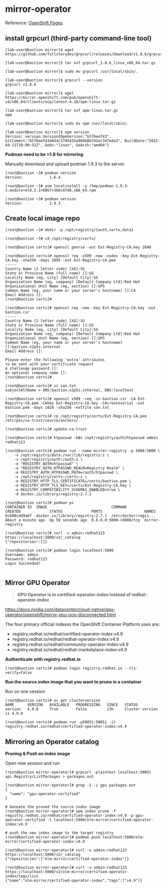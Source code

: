 # mirror-operator

Reference:
[OpenShift Pages](https://docs.openshift.com/container-platform/4.10/operators/admin/olm-restricted-networks.html)

## install grpcurl (third-party command-line tool)

```
[lab-user@bastion mirror]$ wget https://github.com/fullstorydev/grpcurl/releases/download/v1.8.6/grpcurl_1.8.6_linux_x86_64.tar.gz

[lab-user@bastion mirror]$ tar xvf grpcurl_1.8.6_linux_x86_64.tar.gz 

[lab-user@bastion mirror]$ sudo mv grpcurl /usr/local/sbin/.

[lab-user@bastion mirror]$ grpcurl --version
grpcurl v1.8.6

[lab-user@bastion mirror]$ wget https://mirror.openshift.com/pub/openshift-v4/x86_64/clients/ocp/latest-4.10/opm-linux.tar.gz

[lab-user@bastion mirror]$ tar xvf opm-linux.tar.gz
opm

[lab-user@bastion mirror]$ sudo mv opm /usr/local/sbin/.

[lab-user@bastion mirror]$ opm version
Version: version.Version{OpmVersion:"b576eef43", GitCommit:"b576eef43e0d4c3745435a068b8bf42ec347eda3", BuildDate:"2022-04-11T10:00:52Z", GoOs:"linux", GoArch:"amd64"}

```

**Podman need to be >1.8 for mirroring**

Manually downlaod and upload podman 1.9.3 to the server.

```
[root@bastion ~]# podman version
Version:            1.6.4

[root@bastion ~]# yum localinstall -y /tmp/podman-1.9.3-2.module+el8.2.1+6867+366c07d6.x86_64.rpm

[root@bastion ~]# podman version
Version:            1.9.3

```


## Create local image repo ##

```
[root@bastion ~]# mkdir -p /opt/registry/{auth,certs,data}

[root@bastion ~]# cd /opt/registry/certs/

[root@bastion certs]# openssl genrsa -out Ext-Registry-CA.key 2048

[root@bastion certs]# openssl req -x509 -new -nodes -key Ext-Registry-CA.key -sha256 -days 1095 -out Ext-Registry-CA.pem
-----
Country Name (2 letter code) [XX]:SG
State or Province Name (full name) []:SG
Locality Name (eg, city) [Default City]:SG
Organization Name (eg, company) [Default Company Ltd]:Red Hat
Organizational Unit Name (eg, section) []:GPS
Common Name (eg, your name or your server's hostname) []:CA
Email Address []:
[root@bastion certs]# 

[root@bastion certs]# openssl req -new -key Ext-Registry-CA.key -out bastion.csr
-----
Country Name (2 letter code) [XX]:SG
State or Province Name (full name) []:SG
Locality Name (eg, city) [Default City]:SG
Organization Name (eg, company) [Default Company Ltd]:Red Hat
Organizational Unit Name (eg, section) []:GPS
Common Name (eg, your name or your server's hostname) []:bastion.n2p5z.internal
Email Address []:

Please enter the following 'extra' attributes
to be sent with your certificate request
A challenge password []:
An optional company name []:
[root@bastion certs]# 

[root@bastion certs]# vi san.txt
subjectAltName = DNS:bastion.n2p5z.internal, DNS:localhost

[root@bastion certs]# openssl x509 -req -in bastion.csr -CA Ext-Registry-CA.pem -CAkey Ext-Registry-CA.key -CAcreateserial -out bastion.pem -days 1024 -sha256 -extfile san.txt

[root@bastion certs]# cp /opt/registry/certs/Ext-Registry-CA.pem /etc/pki/ca-trust/source/anchors/

[root@bastion certs]# update-ca-trust

[root@bastion certs]# htpasswd -bBc /opt/registry/auth/htpasswd admin redhat123

[root@bastion certs]# podman run --name mirror-registry -p 5000:5000 \
   	-v /opt/registry/data:/var/lib/registry:z \
   	-v /opt/registry/auth:/auth:z \
   	-e "REGISTRY_AUTH=htpasswd" \
   	-e "REGISTRY_AUTH_HTPASSWD_REALM=Registry Realm" \
   	-e REGISTRY_AUTH_HTPASSWD_PATH=/auth/htpasswd \
   	-v /opt/registry/certs:/certs:z \
   	-e REGISTRY_HTTP_TLS_CERTIFICATE=/certs/bastion.pem \
   	-e REGISTRY_HTTP_TLS_KEY=/certs/Ext-Registry-CA.key \
   	-e REGISTRY_COMPATIBILITY_SCHEMA1_ENABLED=true \
  	-d docker.io/library/registry:2.7.1

[root@bastion certs]# podman ps
CONTAINER ID  IMAGE                             COMMAND               CREATED             STATUS             PORTS                   NAMES
0cb00cdd9abf  docker.io/library/registry:2.7.1  /etc/docker/regis...  About a minute ago  Up 59 seconds ago  0.0.0.0:5000->5000/tcp  mirror-registry

[root@bastion certs]# curl -u admin:redhat123 https://localhost:5000/v2/_catalog
{"repositories":[]}

[root@bastion certs]# podman login localhost:5000
Username: admin
Password: redhat123
Login Succeeded!


```

## Mirror GPU Operator ##

>**GPU Operator is in certified-operator-index instead of redhat-operator-index**

https://docs.nvidia.com/datacenter/cloud-native/gpu-operator/openshift/mirror-gpu-ocp-disconnected.html

The four primary official indexes the OpenShift Container Platform uses are:

- registry.redhat.io/redhat/certified-operator-index:v4.9
- registry.redhat.io/redhat/redhat-operator-index:v4.9
- registry.redhat.io/redhat/community-operator-index:v4.9
- registry.redhat.io/redhat/redhat-marketplace-index:v4.9


**Authenticate with registry.redhat.io**

```
[root@bastion certs]# podman login registry.redhat.io --tls-verify=false

```

**Run the source index image that you want to prune in a container**

Run on one session

```
[root@bastion certs]# oc get clusterversion
NAME      VERSION   AVAILABLE   PROGRESSING   SINCE   STATUS
version   4.9.0     True        False         13h     Cluster version is 4.9.0

[root@bastion certs]# podman run -p50051:50051 -it registry.redhat.io/redhat/certified-operator-index:v4.9

```

## Mirroring an Operator catalog

**Pruning & Push an index image**

Open new session and run

```
[root@bastion mirror-operator]# grpcurl -plaintext localhost:50051 api.Registry/ListPackages > packages.out

[root@bastion mirror-operator]# grep -1 -i gpu packages.out
{
  "name": "gpu-operator-certified"
}

# Geneate the pruned the source index image
[root@bastion mirror-operator]# opm index prune -f registry.redhat.io/redhat/certified-operator-index:v4.9 -p gpu-operator-certified -t localhost:5000/olm-mirror/certified-operator-index:v4.9

# push the new index image to the target registry
[root@bastion mirror-operator]# podman push localhost:5000/olm-mirror/certified-operator-index:v4.9

[root@bastion mirror-operator]# curl -u admin:redhat123 https://localhost:5000/v2/_catalog
{"repositories":["olm-mirror/certified-operator-index"]}

[root@bastion mirror-operator]# curl -u admin:redhat123 https://localhost:5000/v2/olm-mirror/certified-operator-index/tags/list
{"name":"olm-mirror/certified-operator-index","tags":["v4.9"]}

```
